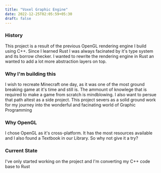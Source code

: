 ```yaml
---
title: "Voxel Graphic Engine"
date: 2022-12-25T02:05:59+05:30
draft: false
---
```


### History

This project is a result of the previous OpenGL rendering engine I build using C++. Since I learned Rust I was always facinated by it's type system and its borrow checker. I wanted to rewrite the rendering engine in Rust an wanted to add a lot more abstraction layers on top.

### Why I'm building this

I wish to recreate Minecraft one day, as it was one of the most ground breaking game at it's time and still is. The ammount of knowlege that is required to make a game from scratch is mindblowing. I also want to persue that path altest as a side project. This project severs as a solid ground work for my journey into the wonderful and facinating world of Graphic Programming

### Why OpenGL

I chose OpenGL as it's cross-platform. It has the most resources available and I also found a Textbook in our Library. So why not give it a try?

### Current State

I've only started working on the project and I'm converting my C++ code base to Rust
